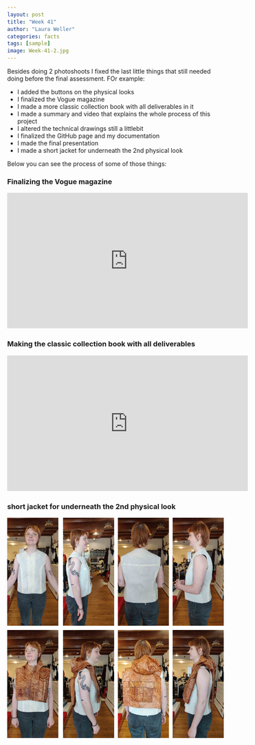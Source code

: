 ```yaml
---
layout: post
title: "Week 41"
author: "Laura Weller"
categories: facts
tags: [sample]
image: Week-41-2.jpg
---
```


Besides doing 2 photoshoots I fixed the last little things that still needed doing before the final assessment. FOr example:
- I added the buttons on the physical looks
- I finalized the Vogue magazine
- I made a more classic collection book with all deliverables in it
- I made a summary and video that explains the whole process of this project
- I altered the technical drawings still a littlebit
- I finalized the GitHub page and my documentation
- I made the final presentation
- I made a short jacket for underneath the 2nd physical look

Below you can see the process of some of those things:

### Finalizing the Vogue magazine
<iframe width="560" height="315" src="https://www.youtube.com/embed/mW023ciM-ns" frameborder="0" allowfullscreen></iframe>

### Making the classic collection book with all deliverables
<iframe width="560" height="315" src="https://www.youtube.com/embed/Ln8xY1M1uSM" frameborder="0" allowfullscreen></iframe>

### short jacket for underneath the 2nd physical look
<img src="./assets/img/Week-41d.jpg" alt="Week-41d"> 